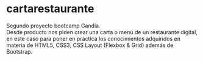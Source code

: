 # cartarestaurante
Segundo proyecto bootcamp Gandia.  
Desde producto nos piden crear una carta o menú de un restaurante digital, en este
caso para poner en práctica los conocimientos adquiridos en materia de HTML5, CSS3,
CSS Layout (Flexbox & Grid) además de Bootstrap.
